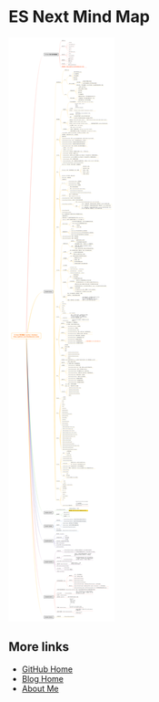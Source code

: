 # ES Next Mind Map

[![es6-notes.png](./es6-notes.png)](..img//es6-notes.png)

## More links

- [GitHub Home](https://github.com/ShenBao)
- [Blog Home](https://shenbao.github.io)
- [About Me](https://shenbao.github.io/about/)
